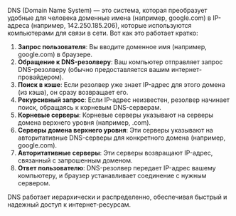 
DNS (Domain Name System) — это система, которая преобразует удобные для человека доменные имена (например, google.com) в IP-адреса (например, 142.250.185.206), которые используются компьютерами для связи в сети. Вот как это работает кратко:

1. **Запрос пользователя**: Вы вводите доменное имя (например, google.com) в браузере.
2. **Обращение к DNS-резолверу**: Ваш компьютер отправляет запрос DNS-резолверу (обычно предоставляется вашим интернет-провайдером).
3. **Поиск в кэше**: Если резолвер уже знает IP-адрес для этого домена (из кэша), он сразу возвращает его.
4. **Рекурсивный запрос**: Если IP-адрес неизвестен, резолвер начинает поиск, обращаясь к корневым DNS-серверам.
5. **Корневые серверы**: Корневые серверы указывают на серверы домена верхнего уровня (например, .com).
6. **Серверы домена верхнего уровня**: Эти серверы указывают на авторитативные DNS-серверы для конкретного домена (например, google.com).
7. **Авторитативные серверы**: Эти серверы возвращают IP-адрес, связанный с запрошенным доменом.
8. **Ответ пользователю**: DNS-резолвер передает IP-адрес вашему компьютеру, и браузер устанавливает соединение с нужным сервером.

DNS работает иерархически и распределенно, обеспечивая быстрый и надежный доступ к интернет-ресурсам.